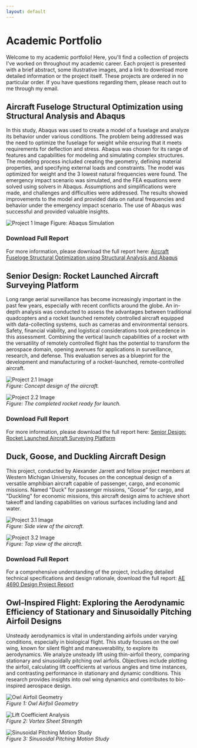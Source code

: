 ```yaml
---
layout: default
---
```


# Academic Portfolio
Welcome to my academic portfolio! Here, you'll find a collection of projects I've worked on throughout my academic career. Each project is presented with a brief abstract, some illustrative images, and a link to download more detailed information or the project itself. These projects are ordered in no particular order. If you have questions regarding them, please reach out to me through my email.

## Aircraft Fuseloge Structural Optimization using Structural Analysis and Abaqus
In this study, Abaqus was used to create a model of a fuselage and analyze its behavior under 
various conditions. The problem being addressed was the need to optimize the fuselage for weight 
while ensuring that it meets requirements for deflection and stress. Abaqus was chosen for its range 
of features and capabilities for modeling and simulating complex structures. The modeling process 
included creating the geometry, defining material properties, and specifying external loads and 
constraints. The model was optimized for weight and the 3 lowest natural frequencies were found. 
The emergency impact scenario was simulated, and the FEA equations were solved using solvers 
in Abaqus. Assumptions and simplifications were made, and challenges and difficulties were 
addressed. The results showed improvements to the model and provided data on natural 
frequencies and behavior under the emergency impact scenario. The use of Abaqus was successful 
and provided valuable insights.

![Project 1 Image](/assets/images/project_1_image.PNG)
Figure: Abaqus Simulation

### Download Full Report
For more information, please download the full report here: [Aircraft Fuseloge Structural Optimization using Structural Analysis and Abaqus](/assets/docs/AE4630_AbaqusProject.pdf)

## Senior Design: Rocket Launched Aircraft Surveying Platform
Long range aerial surveillance has become increasingly important in the past few years, especially with recent conflicts around the globe. An in-depth analysis was conducted to assess the advantages between traditional quadcopters and a rocket launched remotely controlled aircraft equipped with data-collecting systems, such as cameras and environmental sensors. Safety, financial viability, and logistical considerations took precedence in this assessment. Combining the vertical launch capabilities of a rocket with the versatility of remotely controlled flight has the potential to transform the aerospace domain, opening avenues for applications in surveillance, research, and defense. This evaluation serves as a blueprint for the development and manufacturing of a rocket-launched, remote-controlled aircraft.

![Project 2.1 Image](/assets/images/project_2_image_1.PNG)  
*Figure: Concept design of the aircraft.*

![Project 2.2 Image](/assets/images/project_2_image_2.PNG)  
*Figure: The completed rocket ready for launch.*

### Download Full Report
For more information, please download the full report here: [Senior Design: Rocket Launched Aircraft Surveying Platform](/assets/docs/Senior%20design%20report.pdf)

## Duck, Goose, and Duckling Aircraft Design
This project, conducted by Alexander Jarrett and fellow project members at Western Michigan University, focuses on the conceptual design of a versatile amphibian aircraft capable of passenger, cargo, and economic missions. Named "Duck" for passenger missions, "Goose" for cargo, and "Duckling" for economic missions, this aircraft design aims to achieve short takeoff and landing capabilities on various surfaces including land and water.

![Project 3.1 Image](/assets/images/Duck_C_Design_Side.PNG)  
*Figure: Side view of the aircraft.*

![Project 3.2 Image](/assets/images/Duck_C_Design_Top.PNG)  
*Figure: Top view of the aircraft.*

### Download Full Report
For a comprehensive understanding of the project, including detailed technical specifications and design rationale, download the full report: [AE 4690 Design Project Report](/assets/docs/AE4690GroupDesignProject.pdf)

## Owl-Inspired Flight: Exploring the Aerodynamic Efficiency of Stationary and Sinusoidally Pitching Airfoil Designs
Unsteady aerodynamics is vital in understanding airfoils under varying conditions, especially in biological flight. This study focuses on the owl wing, known for silent flight and maneuverability, to explore its aerodynamics. We analyze unsteady lift using thin-airfoil theory, comparing stationary and sinusoidally pitching owl airfoils. Objectives include plotting the airfoil, calculating lift coefficients at various angles and time instances, and contrasting performance in stationary and dynamic conditions. This research provides insights into owl wing dynamics and contributes to bio-inspired aerospace design.

![Owl Airfoil Geometry](/assets/images/Owl_airfoil_geometry.PNG)  
*Figure 1: Owl Airfoil Geometry*

![Lift Coefficient Analysis](/assets/images/Vortex_sheet_strength.PNG)  
*Figure 2: Vortex Sheet Strength*

![Sinusoidal Pitching Motion Study](/assets/images/Sinusoidal_Pitching_Motion_Study.PNG)  
*Figure 3: Sinusoidal Pitching Motion Study*
